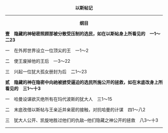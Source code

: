 <p style="text-align:center;font-weight:bold;">以斯帖记</p>

<hr>

<p style="text-align:center;font-weight:bold;">纲目</p>

<b>壹　隐藏的神秘密照顾那被分散受压制的选民，如在以斯帖身上所看见的　一1～二23</b>

一　在外邦世界设立一位顶尖的王　一1～2

二　使王废掉他的王后　一3～22

三　兴起一位犹大孤女册封为后　二1～23

<b>贰　隐藏的神在隐密中向祂被掳受逼迫的选民所施公开的拯救，如在末底改身上所看见的　三1～十3</b>

一　哈曼设谋欲灭绝所有在玛代波斯的犹大人　三1～15

二　末底改借以斯帖与王亲近并亲密的接触，对抗哈曼的计谋　四1～八2

三　犹大人公开、凯旋地胜过他们的仇敌─他们隐藏之神公开的拯救　八3～十3

<hr>

